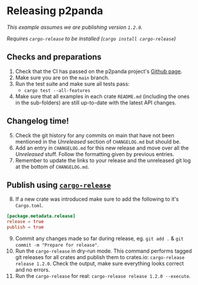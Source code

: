 # Releasing p2panda

_This example assumes we are publishing version `1.2.0`._

_Requires `cargo-release` to be installed (`cargo install cargo-release`)_

## Checks and preparations

1. Check that the CI has passed on the p2panda project's
   [Github page](https://github.com/p2panda/p2panda).
2. Make sure you are on the `main` branch.
3. Run the test suite and make sure all tests pass:
   - `cargo test --all-features`
4. Make sure that all examples in each crate `README.md` (including the ones in the
   sub-folders) are still up-to-date with the latest API changes.

## Changelog time!

5. Check the git history for any commits on main that have not been mentioned
   in the _Unreleased_ section of `CHANGELOG.md` but should be.
6. Add an entry in `CHANGELOG.md` for this new release and move over all the
   _Unreleased_ stuff. Follow the formatting given by previous entries.
7. Remember to update the links to your release and the unreleased git log at
   the bottom of `CHANGELOG.md`.

## Publish using [`cargo-release`](https://github.com/crate-ci/cargo-release)

8. If a new crate was introduced make sure to add the following to it's `Cargo.toml`.

```toml
[package.metadata.release]
release = true
publish = true
```

9. Commit any changes made so far during release, eg. `git add .` & `git commit -m "Prepare for release"`.
10. Run the `cargo-release` in dry-run mode. This command performs tagged git releases for all
   crates and publish them to crates.io: `cargo-release release 1.2.0`. Check the output, make sure
   everything looks correct and no errors.
11. Run the `cargo-release` for real:
    `cargo-release release 1.2.0 --execute`.
